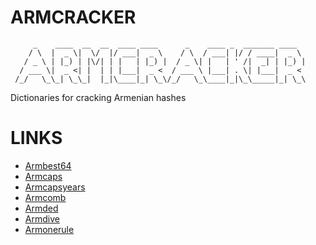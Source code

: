 # ARMCRACKER
```
     _    ____  __  __  ____ ____      _    ____ _  _______ ____  
    / \  |  _ \|  \/  |/ ___|  _ \    / \  / ___| |/ / ____|  _ \ 
   / _ \ | |_) | |\/| | |   | |_) |  / _ \| |   | ' /|  _| | |_) |
  / ___ \|  _ <| |  | | |___|  _ <  / ___ \ |___| . \| |___|  _ < 
 /_/   \_\_| \_\_|  |_|\____|_| \_\/_/   \_\____|_|\_\_____|_| \_\

```
Dictionaries for cracking Armenian  hashes 


# LINKS
* [Armbest64](https://mega.nz/#!p4BQmAoB!dcz0yviPysyaawAMds78binsdh-jOYP6itS6soIbO-c)
* [Armcaps](https://mega.nz/#!ZppU2IrI!VFpkNz5Rs6SEdOobGBdUIFh-V64RaVSbgQeGMKDdUTg)
* [Armcapsyears](https://mega.nz/#!Y1R2TQYT!7wCC1PJ6YoTUh2JaDCcjQXCsa0TrAZlUEUV5w8xOzmo)
* [Armcomb](https://mega.nz/#!88Rina4C!Wm4wK8G8nfEYwypruUZiodzB3xO567zf10UYBYlAMMQ)
* [Armded](https://mega.nz/#!9pY0TKZI!19lGYYyDlLI3MiL46huJpDeuyZHnWhq2mbrD7Py7Fgg)
* [Armdive](https://mega.nz/#!18ZCUCQS!pTxvlngyLVNlDlOgvQXX3DZGa2g9TA8A5p2mPLk5w_M)
* [Armonerule](https://mega.nz/#!w5BimCyL!fftGjQNoY3myNksIz4wNLvQ9egD5_MvQeCtYm5ke2kM)

